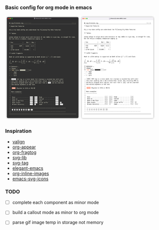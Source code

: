 ### Basic config for org mode in emacs

<img src="imgs/elegant-dark.png" width="48%"><img src="imgs/elegant-light.png" width="48%">


### Inspiration

- [valign](https://github.com/casouri/valign)
- [org-appear](https://github.com/awth13/org-appear)
- [org-fragtog](https://github.com/io12/org-fragtog)
- [svg-lib](https://github.com/rougier/svg-lib)
- [svg-tag](https://github.com/rougier/svg-tag-mode)
- [elegant-emacs](https://github.com/rougier/elegant-emacs)
- [org-inline-images](./lisp/org-inline-image.el)
- [emacs-svg-icons](https://github.com/rougier/emacs-svg-icon)

### TODO

- [ ] complete each component as minor mode
- [ ] build a callout mode as minor to org mode
- [ ] parse gif image temp in storage not memory 

